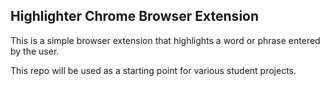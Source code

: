 ## Highlighter Chrome Browser Extension ##

This is a simple browser extension that highlights a word or phrase entered by the user. 

This repo will be used as a starting point for various student projects.

